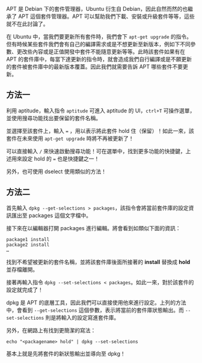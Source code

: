 <!--
[date]: 2012-09-21
[titel]: 防止 apt-get upgrade 升級特定套件
[title]: prevent-apt-get-upgrade-to-upgrade-specific-packages
[tag]: Ubuntu, Linux
[photo]: none
-->

APT 是 Debian 下的套件管理器，Ubuntu 衍生自 Debian，因此自然而然的也繼承了 APT 這個套件管理器。APT 可以幫助我們下載、安裝或升級套件等等，這些就不在此討論了。

在 Ubuntu 中，當我們要更新所有套件時，我們會下 `apt-get upgrade` 的指令。但有時候某些套件我們會有自己的編譯需求或是不想更新至新版本，例如下不同參數、更改些內容或是正值開發中套件不能隨意更新等等。此時該套件如果有在 APT 的套件庫中，每當下達更新的指令時，就會造成我們自行編譯或是不願更新的套件被套件庫中的最新版本覆蓋。因此我們就需要告訴 APT 哪些套件不要更新。

## 方法一

利用 aptitude，輸入指令 `aptitude` 可進入 aptitude 的 UI，`ctrl+T` 可操作選單，並使用搜尋功能找出要保留的套件名稱。

並選擇至該套件上，輸入 `=` ，用以表示將此套件 hold 住（保留）！如此一來，該套件在未來使用 `apt-get upgrade` 時將不再被更新了！

可以直接輸入 `/` 來快速啟動搜尋功能！可在選單中，找到更多功能的快捷鍵，上述用來設定 hold 的 `=` 也是快捷鍵之一！

另外，也可使用 dselect 使用類似的方法！

## 方法二

首先輸入 `dpkg --get-selections > packages`，該指令會將當前套件庫的設定資訊匯出至 packages 這個文字檔中。

接下來在以編輯器打開 packages 進行編輯。將會看到如類似下面的資訊：

	package1 install
	package2 install
	…
	
找到不希望被更新的套件名稱，並將該套件庫後面所接著的 **install** 替換成 **hold** 並存檔離開。

接著再輸入指令 `dpkg --set-selections < packages`。如此一來，對於該套件的設定就完成了！

dpkg 是 APT 的底層工具，因此我們可以直接使用他來進行設定。上列的方法中，會看到 `--get-selections` 這個參數，表示將當前的套件庫狀態輸出。而 `--set-selections` 則是將輸入的設定寫進套件庫。

另外，在網路上有找到更簡潔的寫法：

`echo "<packagename> hold" | dpkg --set-selections`

基本上就是先將套件的新狀態輸出並導向至 dpkg！


